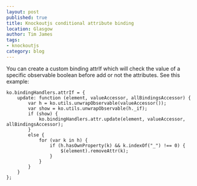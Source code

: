 ```yaml
---
layout: post
published: true
title: Knockoutjs conditional attribute binding
location: Glasgow
author: Tim James
tags:
- knockoutjs
category: blog
---
```


You can create a custom binding attrIf which will check the value of a specific observable boolean before add or not the attributes. 
See this example: 

<!--excerpt-->

    ko.bindingHandlers.attrIf = { 
        update: function (element, valueAccessor, allBindingsAccessor) { 
            var h = ko.utils.unwrapObservable(valueAccessor()); 
            var show = ko.utils.unwrapObservable(h._if); 
            if (show) { 
                ko.bindingHandlers.attr.update(element, valueAccessor, allBindingsAccessor); 
            } 
            else { 
                for (var k in h) { 
                    if (h.hasOwnProperty(k) && k.indexOf("_") !== 0) { 
                        $(element).removeAttr(k); 
                    } 
                } 
            } 
        } 
    };